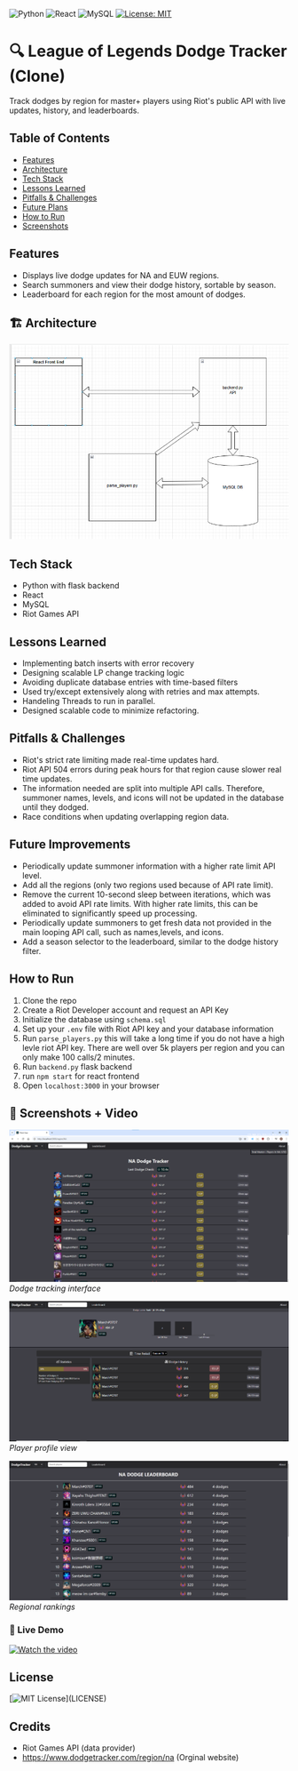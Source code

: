 ![Python](https://img.shields.io/badge/python-3.10-blue)
![React](https://img.shields.io/badge/react-18.x-blue)
![MySQL](https://img.shields.io/badge/database-MySQL-blue)
[![License: MIT](https://img.shields.io/badge/License-MIT-yellow.svg)](https://opensource.org/licenses/MIT)

# 🔍 League of Legends Dodge Tracker (Clone)

Track dodges by region for master+ players using Riot's public API with live updates, history, and leaderboards.

## Table of Contents

- [Features](#features)
- [Architecture](#architecture)
- [Tech Stack](#tech-stack)
- [Lessons Learned](#lessons-learned)
- [Pitfalls & Challenges](#pitfalls--challenges)
- [Future Plans](#future-plans)
- [How to Run](#how-to-run)
- [Screenshots](#screenshots)

## Features

- Displays live dodge updates for NA and EUW regions.
- Search summoners and view their dodge history, sortable by season.
- Leaderboard for each region for the most amount of dodges.

## 🏗️ Architecture

![Architecture Diagram](React/dodge-tracker/public/Images/Diagram.png)

## Tech Stack

- Python with flask backend
- React
- MySQL
- Riot Games API

## Lessons Learned

- Implementing batch inserts with error recovery
- Designing scalable LP change tracking logic
- Avoiding duplicate database entries with time-based filters
- Used try/except extensively along with retries and max attempts.
- Handeling Threads to run in parallel.
- Designed scalable code to minimize refactoring.

## Pitfalls & Challenges

- Riot's strict rate limiting made real-time updates hard.
- Riot API 504 errors during peak hours for that region cause slower real time updates.
- The information needed are split into multiple API calls. Therefore, summoner names, levels, and icons will not be updated in the database until they dodged.
- Race conditions when updating overlapping region data.

## Future Improvements

- Periodically update summoner information with a higher rate limit API level.
- Add all the regions (only two regions used because of API rate limit).
- Remove the current 10-second sleep between iterations, which was added to avoid API rate limits. With higher rate limits, this can be eliminated to significantly speed up processing.
- Periodically update summoners to get fresh data not provided in the main looping API call, such as names,levels, and icons.
- Add a season selector to the leaderboard, similar to the dodge history filter.

## How to Run

1. Clone the repo
2. Create a Riot Developer account and request an API Key
3. Initialize the database using `schema.sql`
4. Set up your `.env` file with Riot API key and your database information
5. Run `parse_players.py` this will take a long time if you do not have a high levle riot API key. There are well over 5k players per region and you can only make 100 calls/2 minutes.
6. Run `backend.py` flask backend
7. run `npm start` for react frontend
8. Open `localhost:3000` in your browser

## 📸 Screenshots + Video

![Dodge Page](React/dodge-tracker/public/Images/DodgePage.png)  
_Dodge tracking interface_

![Summoner Page](React/dodge-tracker/public/Images/SummonerPage.png)  
_Player profile view_

![Leaderboard Page](React/dodge-tracker/public/Images/Leaderboard.png)  
_Regional rankings_

### 🎥 Live Demo

[![Watch the video](https://img.youtube.com/vi/KpcE3B7J_Wc/maxresdefault.jpg)](https://www.youtube.com/watch?v=KpcE3B7J_Wc)

## License

[![MIT License](https://img.shields.io/apm/l/atomic-design-ui.svg?)](LICENSE)

## Credits

- Riot Games API (data provider)
- https://www.dodgetracker.com/region/na (Orginal website)
